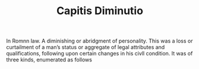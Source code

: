 ---
title: Capitis Diminutio
letter: C
permalink: "/definitions/bld-capitis-diminutio.html"
body: In Romnn law. A diminishing or abridgment of personality. This was a loss or
  curtailment of a man’s status or aggregate of legal attributes and qualifications,
  following upon certain changes in his civll condition. It was of three kinds, enumerated
  as follows
published_at: '2018-07-07'
source: Black's Law Dictionary 2nd Ed (1910)
layout: post
---